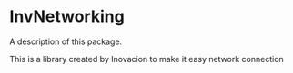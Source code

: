 # InvNetworking

A description of this package.

This is a library created by Inovacion to make it easy network connection

